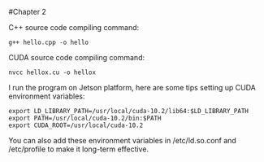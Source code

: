 #Chapter 2

C++ source code compiling command:

    g++ hello.cpp -o hello 

CUDA source code compiling command: 
    
    nvcc hellox.cu -o hellox

I run the program on Jetson platform, here are some tips setting up CUDA environment variables:

    export LD_LIBRARY_PATH=/usr/local/cuda-10.2/lib64:$LD_LIBRARY_PATH
    export PATH=/usr/local/cuda-10.2/bin:$PATH
    export CUDA_ROOT=/usr/local/cuda-10.2

You can also add these environment variables in /etc/ld.so.conf and /etc/profile to make it long-term effective.